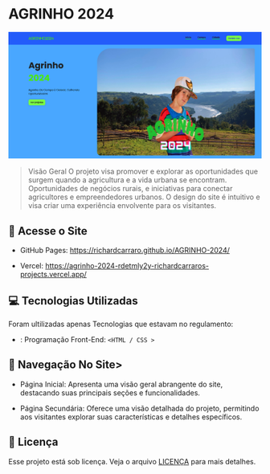 # AGRINHO 2024

<img src="/scr/imagens/AGRINHO.png" alt="agrinho_img">

> Visão Geral
O projeto visa promover e explorar as oportunidades que surgem quando a agricultura e a vida urbana se encontram. Oportunidades de negócios rurais, e iniciativas para conectar agricultores e empreendedores urbanos. O design do site é intuitivo e visa criar uma experiência envolvente para os visitantes.

## 👀 Acesse o Site

- GitHub Pages: https://richardcarraro.github.io/AGRINHO-2024/

- Vercel: https://agrinho-2024-rdetmly2y-richardcarraros-projects.vercel.app/



## 💻 Tecnologias Utilizadas

Foram ultilizadas apenas Tecnologias que estavam no regulamento:

- : Programação Front-End:  `<HTML / CSS >`

## 🚀 Navegação No Site>

- Página Inicial: Apresenta uma visão geral abrangente do site, destacando suas principais seções e funcionalidades.

- Página Secundária: Oferece uma visão detalhada do projeto, permitindo aos visitantes explorar suas características e detalhes específicos.



## 📝 Licença

Esse projeto está sob licença. Veja o arquivo [LICENÇA](LICENSE.md) para mais detalhes.
